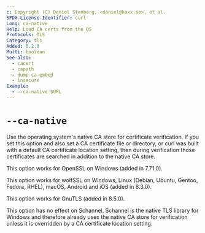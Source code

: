 ```yaml
---
c: Copyright (C) Daniel Stenberg, <daniel@haxx.se>, et al.
SPDX-License-Identifier: curl
Long: ca-native
Help: Load CA certs from the OS
Protocols: TLS
Category: tls
Added: 8.2.0
Multi: boolean
See-also:
  - cacert
  - capath
  - dump-ca-embed
  - insecure
Example:
  - --ca-native $URL
---
```


# `--ca-native`

Use the operating system's native CA store for certificate verification. If
you set this option and also set a CA certificate file or directory, or curl
was built with a default CA certificate location setting, then during
verification those certificates are searched in addition to the native CA
store.

This option works for OpenSSL on Windows (added in 7.71.0).

This option works for wolfSSL on Windows, Linux (Debian, Ubuntu, Gentoo,
Fedora, RHEL), macOS, Android and iOS (added in 8.3.0).

This option works for GnuTLS (added in 8.5.0).

This option has no effect on Schannel. Schannel is the native TLS library for
Windows and therefore already uses the native CA store for verification unless
it is overridden by a CA certificate location setting.
